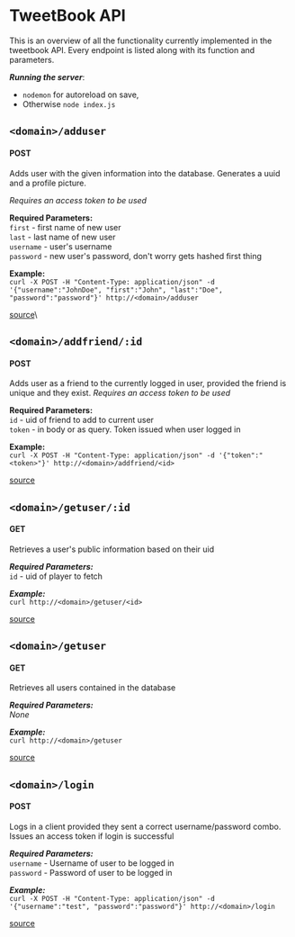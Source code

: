 # TweetBook API
This is an overview of all the functionality currently implemented in the tweetbook API. Every endpoint is listed along with its function and parameters.

***Running the server***: 
- `nodemon` for autoreload on save, 
- Otherwise `node index.js`

## `<domain>/adduser`
#### POST
Adds user with the given information into the database. Generates a uuid and a profile picture.

_Requires an access token to be used_

**Required Parameters:**\
`first`     - first name of new user\
`last`      - last name of new user\
`username`  - user's username\
`password`  - new user's password, don't worry gets hashed first thing

**Example:**\
`curl -X POST -H "Content-Type: application/json" -d '{"username":"JohnDoe", "first":"John", "last":"Doe", "password":"password"}' http://<domain>/adduser`

[source](routes/adduser.js)\

## `<domain>/addfriend/:id`
#### POST
Adds user as a friend to the currently logged in user, provided the friend is unique and they exist.
_Requires an access token to be used_

**Required Parameters:**\
`id`        - uid of friend to add to current user\
`token`     - in body or as query. Token issued when user logged in

**Example:**\
`curl -X POST -H "Content-Type: application/json" -d '{"token":"<token>"}' http://<domain>/addfriend/<id>`

[source](routes/addfriend.js)

## `<domain>/getuser/:id`
#### GET
Retrieves a user's public information based on their uid

***Required Parameters:***\
`id`        - uid of player to fetch

***Example:***\
`curl http://<domain>/getuser/<id>`

[source](routes/getuser.js)

## `<domain>/getuser`
#### GET
Retrieves all users contained in the database

***Required Parameters:***\
_None_

***Example:***\
`curl http://<domain>/getuser`

[source](routes/getuser.js)

## `<domain>/login`
#### POST
Logs in a client provided they sent a correct username/password combo. Issues an access token if login is successful

***Required Parameters:***\
`username`  - Username of user to be logged in\
`password`  - Password of user to be logged in

***Example:***\
`curl -X POST -H "Content-Type: application/json" -d '{"username":"test", "password":"password"}' http://<domain>/login`

[source](routes/login.js)